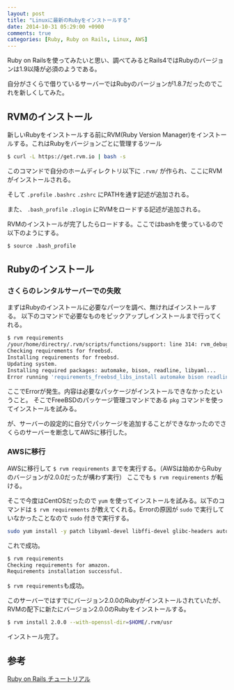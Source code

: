 ```yaml
---
layout: post
title: "Linuxに最新のRubyをインストールする"
date: 2014-10-31 05:29:00 +0900
comments: true
categories: [Ruby, Ruby on Rails, Linux, AWS]
---
```


Ruby on Railsを使ってみたいと思い、調べてみるとRails4ではRubyのバージョンは1.9以降が必須のようである。

自分がさくらで借りているサーバーではRubyのバージョンが1.8.7だったのでこれを新しくしてみた。

## RVMのインストール
新しいRubyをインストールする前にRVM(Ruby Version Manager)をインストールする。これはRubyをバージョンごとに管理するツール
```bash 
$ curl -L https://get.rvm.io | bash -s
```

このコマンドで自分のホームディレクトリ以下に ```.rvm/``` が作られ、ここにRVMがインストールされる。

そして ```.profile``` ```.bashrc``` ```.zshrc``` にPATHを通す記述が追加される。

また、 ```.bash_profile``` ```.zlogin``` にRVMをロードする記述が追加される。

RVMのインストールが完了したらロードする。ここではbashを使っているので以下のようにする。
```bash
$ source .bash_profile
```

## Rubyのインストール
### さくらのレンタルサーバーでの失敗
まずはRubyのインストールに必要なパーツを調べ、無ければインストールする。
以下のコマンドで必要なものをピックアップしインストールまで行ってくれる。
```bash
$ rvm requirements
/your/home/directry/.rvm/scripts/functions/support: line 314: rvm_debug: command not found
Checking requirements for freebsd.
Installing requirements for freebsd.
Updating system.
Installing required packages: automake, bison, readline, libyaml...
Error running 'requirements_freebsd_libs_install automake bison readline libyaml',
```
ここでErrorが発生。内容は必要なパッケージがインストールできなかったということ。
そこでFreeBSDのパッケージ管理コマンドである ```pkg``` コマンドを使ってインストールを試みる。

が、サーバーの設定的に自分でパッケージを追加することができなかったのでさくらのサーバーを断念してAWSに移行した。

### AWSに移行
AWSに移行して ```$ rvm requirements``` までを実行する。（AWSは始めからRubyのバージョンが2.0.0だったが構わず実行）
ここでも ```$ rvm requirements``` が転ける。

そこで今度はCentOSだったので ```yum``` を使ってインストールを試みる。以下のコマンドは ```$ rvm requirements``` が教えてくれる。Errorの原因が ```sudo``` で実行していなかったことなので ```sudo``` 付きで実行する。
```bash
sudo yum install -y patch libyaml-devel libffi-devel glibc-headers autoconf gcc-c++ glibc-devel patch readline-devel zlib-devel openssl-devel automake libtool bison
```
これで成功。
```bash
$ rvm requirements
Checking requirements for amazon.
Requirements installation successful.
```
 ```$ rvm requirements```も成功。

このサーバーではすでにバージョン2.0.0のRubyがインストールされていたが、RVMの配下に新たにバージョン2.0.0のRubyをインストールする。
```bash
$ rvm install 2.0.0 --with-openssl-dir=$HOME/.rvm/usr
```
インストール完了。

## 参考
[Ruby on Rails チュートリアル](http://railstutorial.jp/chapters/beginning?version=4.0#top)

